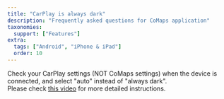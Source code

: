 ```yaml
---
title: "CarPlay is always dark"
description: "Frequently asked questions for CoMaps application"
taxonomies:
  support: ["Features"]
extra:
  tags: ["Android", "iPhone & iPad"]
  order: 10
---
```


Check your CarPlay settings (NOT CoMaps settings) when the device is connected, and select "auto" instead of "always dark".  
Please check [this video](https://www.youtube.com/watch?v=ty6Ko7uBvNk) for more detailed instructions.
